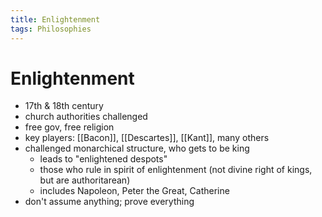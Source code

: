 ```yaml
---
title: Enlightenment
tags: Philosophies
---
```


# Enlightenment
- 17th & 18th century
- church authorities challenged
- free gov, free religion
- key players: [[Bacon]], [[Descartes]], [[Kant]], many others
- challenged monarchical structure, who gets to be king
	- leads to "enlightened despots"
	- those who rule in spirit of enlightenment (not divine right of kings, but are authoritarean)
	- includes Napoleon, Peter the Great, Catherine
- don't assume anything; prove everything